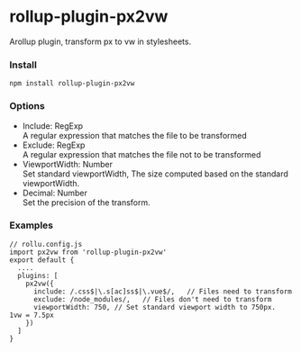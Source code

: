 # rollup-plugin-px2vw
Arollup plugin, transform px to vw in stylesheets.


### Install
``` 
npm install rollup-plugin-px2vw
``` 

### Options
* Include: RegExp   
A regular expression that matches the file to be transformed
* Exclude: RegExp  
A regular expression that matches the file not to be transformed
* ViewportWidth: Number  
Set standard viewportWidth, The size computed based on the standard viewportWidth.
* Decimal: Number  
Set the precision of the transform.


### Examples 
``` 
// rollu.config.js
import px2vw from 'rollup-plugin-px2vw'
export default {
  ....
  plugins: [
    px2vw({
      include: /.css$|\.s[ac]ss$|\.vue$/,   // Files need to transform
      exclude: /node_modules/,   // Files don't need to transform
      viewportWidth: 750, // Set standard viewport width to 750px.  1vw = 7.5px
    })
  ]
}
```

